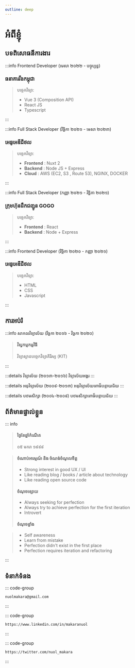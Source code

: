 ```yaml
---
outline: deep
---
```


# អំពីខ្ញុំ

## បទពិសោធន៏ការងារ

:::info Frontend Developer
(មេសា ២០២២ - បច្ចុប្បន្ន)
### ធនាគារវីងកម្ពុជា

> បច្ចេកវិទ្យា:
> 
> - Vue 3 (Composition API)
> - React JS
> - Typescript

:::

:::info Full Stack Developer
(វិច្ឆិកា ២០២១ - មេសា ២០២៣)
### អេធូអេឌីជីថល

>
> បច្ចេកវិទ្យា:
>
> - **Frontend** : Nuxt 2
> - **Backend** : Node JS + Express
> - **Cloud** : AWS (EC2, S3 , Route 53), NGINX, DOCKER

:::

:::info Full Stack Developer
(កញ្ញា ២០២១ - វិច្ឆិកា ២០២១)
### ក្រុមហ៊ុនដឹកជញ្ជូន GOGO

>
> បច្ចេកវិទ្យា:
>
> - **Frontend** : React
> - **Backend** : Node + Express

:::

:::info Frontend Developer
(វិច្ឆិកា ២០២០ - កញ្ញា ២០២១)
### អេធូអេឌីជីថល

> បច្ចេកវិទ្យា:
>
> - HTML
> - CSS
> - Javascript

:::

## ការអប់រំ

:::info សាកលវិទ្យាល័យ
(វិច្ឆកា ២០១៦ - វិច្ឆកា ២០២០)
> #### វិស្វកម្មកម្មវិធី
>
> វិទ្យាស្ថានបច្ចេកវិទ្យាគិរីរម្យ (KIT)

:::

:::details វិទ្យាល័យ (២០១៣-២០១៦)
វិទ្យាល័យអង្គរ
:::

:::details អនុវិទ្យាល័យ (២០០៩-២០១៣)
អនុវិទ្យាល័យពោធ៏បន្ទាយជ័យ
:::

:::details បឋមសិក្សា (២០០៤-២០០៩)
បឋមសិក្សាពោធ៏បន្ទាយជ័យ
:::

## ព័ត៌មានផ្ទាល់ខ្លួន

::: info

> #### ថ្ងៃខែឆ្នាំកំណើត
>
> ០៥ មករា ១៩៩៩

> #### ចំណាប់អារម្មណ៍ និង ចំណង់ចំណូលចិត្ត
>
> - Strong interest in good UX / UI
> - Like reading blog / books / article about technology
> - Like reading open source code
>
> #### ចំណុចខ្សោយ
>
> - Always seeking for perfection
> - Always try to achieve perfection for the first iteration
> - Introvert
>
> #### ចំណុចខ្លាំង

> - Self awareness
> - Learn from mistake
> - Perfection didn't exist in the first place
> - Perfection requires iteration and refactoring

:::

## ទំនាក់ទំនង

::: code-group

```txt [អ៊ីមែល]
nuolmakara@gmail.com
```

:::

::: code-group

```txt [លីងអុីន]
https://www.linkedin.com/in/makaranuol
```

:::

::: code-group

```txt [ទ្វីតទ័រ]
https://twitter.com/nuol_makara
```

:::
